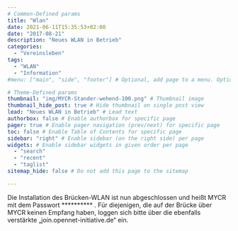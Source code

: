 ```yaml
---
# Common-Defined params
title: "Wlan"
date: 2021-06-11T15:35:53+02:00
date: "2017-08-21"
description: "Neues WLAN in Betrieb"
categories:
  - "Vereinsleben"
tags:
  - "WLAN"
  - "Information"
#menu: ["main", "side", "footer"] # Optional, add page to a menu. Options: main, side, footer

# Theme-Defined params
thumbnail: "img/MYCR-Stander-wehend-100.png" # Thumbnail image
thumbnail_hide_post: true # Hide thumbnail on single post view
lead: "Neues WLAN in Betrieb" # Lead text
authorbox: false # Enable authorbox for specific page
pager: true # Enable pager navigation (prev/next) for specific page
toc: false # Enable Table of Contents for specific page
sidebar: "right" # Enable sidebar (on the right side) per page
widgets: # Enable sidebar widgets in given order per page
  - "search"
  - "recent"
  - "taglist"
sitemap_hide: false # Do not add this page to the sitemap

---
```


Die Installation des Brücken-WLAN ist nun abgeschlossen und heißt MYCR mit dem Passwort ********** . Für diejenigen, die auf der Brücke über MYCR keinen Empfang haben, loggen sich bitte über die ebenfalls verstärkte „join.opennet-initiative.de“ ein.
